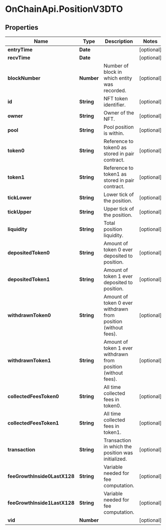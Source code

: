 # OnChainApi.PositionV3DTO

## Properties

Name | Type | Description | Notes
------------ | ------------- | ------------- | -------------
**entryTime** | **Date** |  | [optional] 
**recvTime** | **Date** |  | [optional] 
**blockNumber** | **Number** | Number of block in which entity was recorded. | [optional] 
**id** | **String** | NFT token identifier. | [optional] 
**owner** | **String** | Owner of the NFT. | [optional] 
**pool** | **String** | Pool position is within. | [optional] 
**token0** | **String** | Reference to token0 as stored in pair contract. | [optional] 
**token1** | **String** | Reference to token1 as stored in pair contract. | [optional] 
**tickLower** | **String** | Lower tick of the position. | [optional] 
**tickUpper** | **String** | Upper tick of the position. | [optional] 
**liquidity** | **String** | Total position liquidity. | [optional] 
**depositedToken0** | **String** | Amount of token 0 ever deposited to position. | [optional] 
**depositedToken1** | **String** | Amount of token 1 ever deposited to position. | [optional] 
**withdrawnToken0** | **String** | Amount of token 0 ever withdrawn from position (without fees). | [optional] 
**withdrawnToken1** | **String** | Amount of token 1 ever withdrawn from position (without fees). | [optional] 
**collectedFeesToken0** | **String** | All time collected fees in token0. | [optional] 
**collectedFeesToken1** | **String** | All time collected fees in token1. | [optional] 
**transaction** | **String** | Transaction in which the position was initialized. | [optional] 
**feeGrowthInside0LastX128** | **String** | Variable needed for fee computation. | [optional] 
**feeGrowthInside1LastX128** | **String** | Variable needed for fee computation. | [optional] 
**vid** | **Number** |  | [optional] 


